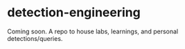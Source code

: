 # detection-engineering

Coming soon. A repo to house labs, learnings, and personal detections/queries.
